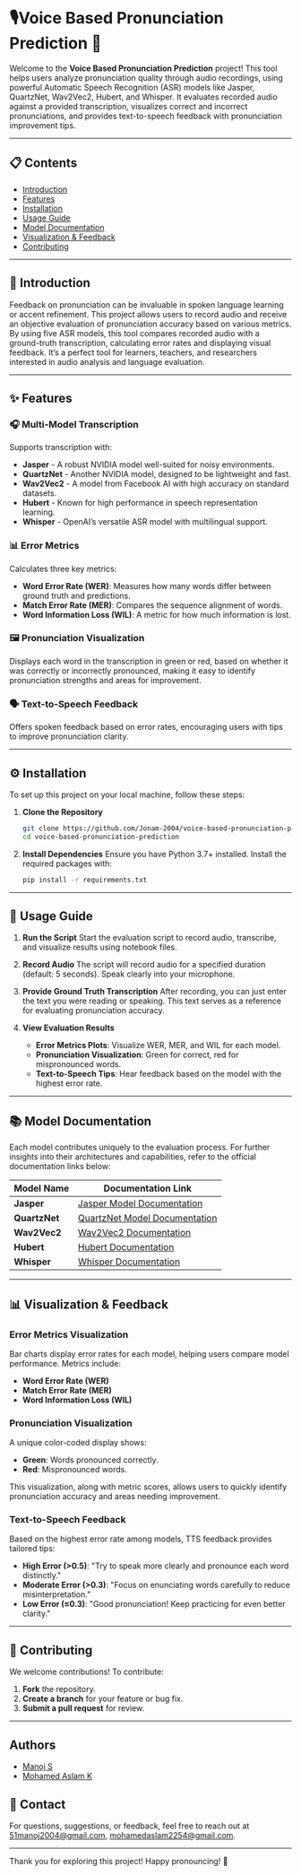# 🎙️Voice Based Pronunciation Prediction 🎤

Welcome to the **Voice Based Pronunciation Prediction** project! This tool helps users analyze pronunciation quality through audio recordings, using powerful Automatic Speech Recognition (ASR) models like Jasper, QuartzNet, Wav2Vec2, Hubert, and Whisper. It evaluates recorded audio against a provided transcription, visualizes correct and incorrect pronunciations, and provides text-to-speech feedback with pronunciation improvement tips.

---

## 📋 Contents
- [Introduction](#introduction)
- [Features](#features)
- [Installation](#installation)
- [Usage Guide](#usage-guide)
- [Model Documentation](#model-documentation)
- [Visualization & Feedback](#visualization--feedback)
- [Contributing](#contributing)

---

## 📖 Introduction

Feedback on pronunciation can be invaluable in spoken language learning or accent refinement. This project allows users to record audio and receive an objective evaluation of pronunciation accuracy based on various metrics. By using five ASR models, this tool compares recorded audio with a ground-truth transcription, calculating error rates and displaying visual feedback. It’s a perfect tool for learners, teachers, and researchers interested in audio analysis and language evaluation.

---

## ✨ Features

### 🎧 Multi-Model Transcription
Supports transcription with:
- **Jasper** - A robust NVIDIA model well-suited for noisy environments.
- **QuartzNet** - Another NVIDIA model, designed to be lightweight and fast.
- **Wav2Vec2** - A model from Facebook AI with high accuracy on standard datasets.
- **Hubert** - Known for high performance in speech representation learning.
- **Whisper** - OpenAI’s versatile ASR model with multilingual support.

### 📊 Error Metrics
Calculates three key metrics:
- **Word Error Rate (WER)**: Measures how many words differ between ground truth and predictions.
- **Match Error Rate (MER)**: Compares the sequence alignment of words.
- **Word Information Loss (WIL)**: A metric for how much information is lost.

### 🖼️ Pronunciation Visualization
Displays each word in the transcription in green or red, based on whether it was correctly or incorrectly pronounced, making it easy to identify pronunciation strengths and areas for improvement.

### 🗣️ Text-to-Speech Feedback
Offers spoken feedback based on error rates, encouraging users with tips to improve pronunciation clarity.

---

## ⚙️ Installation

To set up this project on your local machine, follow these steps:

1. **Clone the Repository**
    ```bash
   git clone https://github.com/Jonam-2004/voice-based-pronunciation-prediction.git
   cd voice-based-pronunciation-prediction
    ```

2. **Install Dependencies**
    Ensure you have Python 3.7+ installed. Install the required packages with:
    ```bash
    pip install -r requirements.txt
    ```

---

## 🚀 Usage Guide

1. **Run the Script**
   Start the evaluation script to record audio, transcribe, and visualize results using notebook files.

2. **Record Audio**
   The script will record audio for a specified duration (default: 5 seconds). Speak clearly into your microphone.

3. **Provide Ground Truth Transcription**
   After recording, you can just enter the text you were reading or speaking. This text serves as a reference for evaluating pronunciation accuracy.

4. **View Evaluation Results**
   - **Error Metrics Plots**: Visualize WER, MER, and WIL for each model.
   - **Pronunciation Visualization**: Green for correct, red for mispronounced words.
   - **Text-to-Speech Tips**: Hear feedback based on the model with the highest error rate.

---

## 📚 Model Documentation

Each model contributes uniquely to the evaluation process. For further insights into their architectures and capabilities, refer to the official documentation links below:

| Model Name   | Documentation Link                                           |
|--------------|--------------------------------------------------------------|
| **Jasper**   | [Jasper Model Documentation](https://catalog.ngc.nvidia.com/orgs/nvidia/teams/nemo/models/stt_en_jasper10x5dr) |
| **QuartzNet**| [QuartzNet Model Documentation](https://catalog.ngc.nvidia.com/orgs/nvidia/teams/nemo/models/stt_en_quartznet15x5) |
| **Wav2Vec2** | [Wav2Vec2 Documentation](https://huggingface.co/docs/transformers/model_doc/wav2vec2) |
| **Hubert**   | [Hubert Documentation](https://huggingface.co/docs/transformers/model_doc/hubert) |
| **Whisper**  | [Whisper Documentation](https://github.com/openai/whisper) |

---

## 📊 Visualization & Feedback

### Error Metrics Visualization
Bar charts display error rates for each model, helping users compare model performance. Metrics include:
- **Word Error Rate (WER)**
- **Match Error Rate (MER)**
- **Word Information Loss (WIL)**

### Pronunciation Visualization
A unique color-coded display shows:
- **Green**: Words pronounced correctly.
- **Red**: Mispronounced words.

This visualization, along with metric scores, allows users to quickly identify pronunciation accuracy and areas needing improvement.

### Text-to-Speech Feedback
Based on the highest error rate among models, TTS feedback provides tailored tips:
- **High Error (>0.5)**: "Try to speak more clearly and pronounce each word distinctly."
- **Moderate Error (>0.3)**: "Focus on enunciating words carefully to reduce misinterpretation."
- **Low Error (≤0.3)**: "Good pronunciation! Keep practicing for even better clarity."

---

## 🤝 Contributing

We welcome contributions! To contribute:
1. **Fork** the repository.
2. **Create a branch** for your feature or bug fix.
3. **Submit a pull request** for review.


---

## Authors
- [Manoj S](https://github.com/Jonam-2004)
- [Mohamed Aslam K](https://github.com/Mohamedaslam227)
  
## 📧 Contact

For questions, suggestions, or feedback, feel free to reach out at [51manoj2004@gmail.com](mailto:51manoj2004@gmail.com), [mohamedaslam2254@gmail.com](mailto:mohamedaslam2254@gmail.com).

---

Thank you for exploring this project! Happy pronouncing! 🎉
